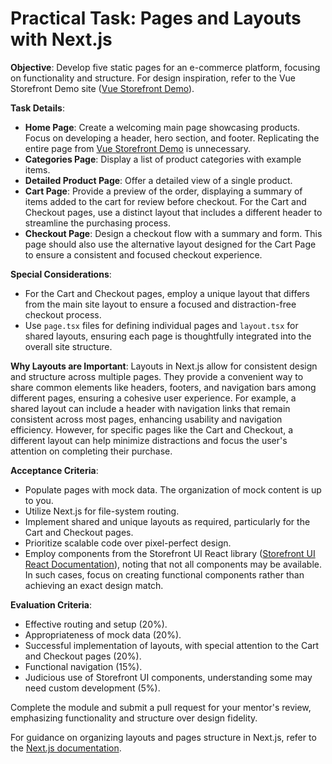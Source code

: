 # Practical Task: Pages and Layouts with Next.js

**Objective**: Develop five static pages for an e-commerce platform, focusing on functionality and structure. For design inspiration, refer to the Vue Storefront Demo site ([Vue Storefront Demo](https://demo.vuestorefront.io/)).

**Task Details**:

- **Home Page**: Create a welcoming main page showcasing products. Focus on developing a header, hero section, and footer. Replicating the entire page from [Vue Storefront Demo](https://demo.vuestorefront.io/) is unnecessary.
- **Categories Page**: Display a list of product categories with example items.
- **Detailed Product Page**: Offer a detailed view of a single product.
- **Cart Page**: Provide a preview of the order, displaying a summary of items added to the cart for review before checkout. For the Cart and Checkout pages, use a distinct layout that includes a different header to streamline the purchasing process.
- **Checkout Page**: Design a checkout flow with a summary and form. This page should also use the alternative layout designed for the Cart Page to ensure a consistent and focused checkout experience.

**Special Considerations**:

- For the Cart and Checkout pages, employ a unique layout that differs from the main site layout to ensure a focused and distraction-free checkout process.
- Use `page.tsx` files for defining individual pages and `layout.tsx` for shared layouts, ensuring each page is thoughtfully integrated into the overall site structure.

**Why Layouts are Important**:
Layouts in Next.js allow for consistent design and structure across multiple pages. They provide a convenient way to share common elements like headers, footers, and navigation bars among different pages, ensuring a cohesive user experience. For example, a shared layout can include a header with navigation links that remain consistent across most pages, enhancing usability and navigation efficiency. However, for specific pages like the Cart and Checkout, a different layout can help minimize distractions and focus the user's attention on completing their purchase.

**Acceptance Criteria**:

- Populate pages with mock data. The organization of mock content is up to you.
- Utilize Next.js for file-system routing.
- Implement shared and unique layouts as required, particularly for the Cart and Checkout pages.
- Prioritize scalable code over pixel-perfect design.
- Employ components from the Storefront UI React library ([Storefront UI React Documentation](https://docs.storefrontui.io/v2/react/getting-started.html)), noting that not all components may be available. In such cases, focus on creating functional components rather than achieving an exact design match.

**Evaluation Criteria**:

- Effective routing and setup (20%).
- Appropriateness of mock data (20%).
- Successful implementation of layouts, with special attention to the Cart and Checkout pages (20%).
- Functional navigation (15%).
- Judicious use of Storefront UI components, understanding some may need custom development (5%).

Complete the module and submit a pull request for your mentor's review, emphasizing functionality and structure over design fidelity.

For guidance on organizing layouts and pages structure in Next.js, refer to the [Next.js documentation](https://nextjs.org/learn/dashboard-app/creating-layouts-and-pages).

